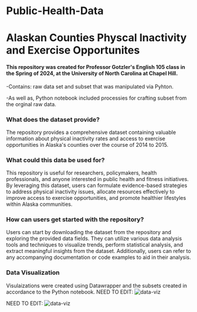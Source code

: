 # Public-Health-Data
# Alaskan Counties Physcal Inactivity and Exercise Opportunites
#### This repository was created for Professor Gotzler's English 105 class in the Spring of 2024, at the University of North Carolina at Chapel Hill.
-Contains: raw data set and subset that was manipulated via Pyhton. 

-As well as, Python notebook included processies for crafting subset from the orginal raw data.

### What does the dataset provide?
The repository provides a comprehensive dataset containing valuable information about physical inactivity rates and access to exercise opportunities in Alaska's counties over the course of 2014 to 2015. 


### What could this data be used for?
This repository is useful for researchers, policymakers, health professionals, and anyone interested in public health and fitness initiatives. By leveraging this dataset, users can formulate evidence-based strategies to address physical inactivity issues, allocate resources effectively to improve access to exercise opportunities, and promote healthier lifestyles within Alaska communities.

### How can users get started with the repository?
Users can start by downloading the dataset from the repository and exploring the provided data fields. They can utilize various data analysis tools and techniques to visualize trends, perform statistical analysis, and extract meaningful insights from the dataset. Additionally, users can refer to any accompanying documentation or code examples to aid in their analysis.

### Data Visualization
Visulaizations were created using Datawrapper and the subsets created in accordance to the Python notebook.
NEED TO EDIT: ![data-viz](/data/data-viz-demo.png)

NEED TO EDIT: ![data-viz](/data/data-viz-demo.png)
